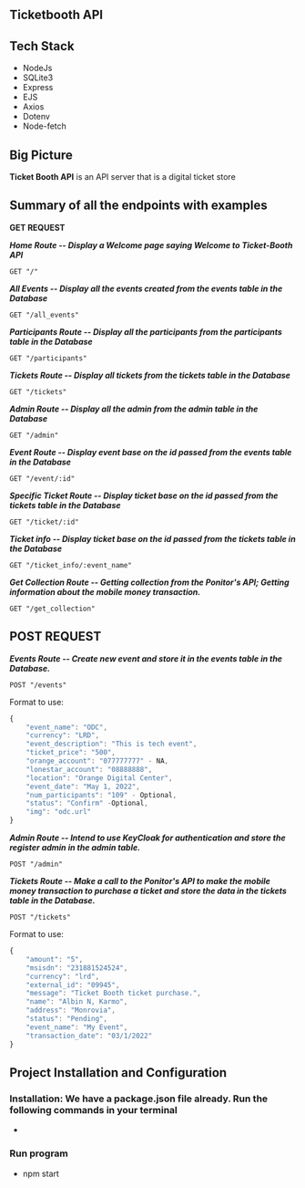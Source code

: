 ## Ticketbooth API
## Tech Stack
- NodeJs
- SQLite3
- Express
- EJS
- Axios
- Dotenv
- Node-fetch

## Big Picture
**Ticket Booth API** is an API server that is a digital ticket store 

## Summary of all the endpoints with examples
**GET REQUEST**

***Home Route -- Display a Welcome page saying Welcome to Ticket-Booth API***
```
GET "/" 
```
***All Events -- Display all the events created from the events table in the Database***
```
GET "/all_events"
```
***Participants Route -- Display all the participants from the participants table in the Database***
```
GET "/participants" 
```
***Tickets Route -- Display all tickets from the tickets table in the Database***
```
GET "/tickets"
```
***Admin Route -- Display all the admin from the admin table in the Database***
```
GET "/admin"
```
***Event Route -- Display event base on the id passed from the events table in the Database***
```
GET "/event/:id"
```
***Specific Ticket Route -- Display ticket base on the id passed from the tickets table in the Database***
```
GET "/ticket/:id"
```
***Ticket info -- Display ticket base on the id passed from the tickets table in the Database***
```
GET "/ticket_info/:event_name"
```
***Get Collection Route -- Getting collection from the Ponitor's API; Getting information about the mobile money transaction.***
```
GET "/get_collection"
```

## POST REQUEST
***Events Route -- Create new event and store it in the events table in the Database.***
```
POST "/events"
```
Format to use:
```js
{
	"event_name": "ODC",
	"currency": "LRD",
	"event_description": "This is tech event",
	"ticket_price": "500",
	"orange_account": "077777777" - NA,
	"lonestar_account": "08888888",
	"location": "Orange Digital Center",
	"event_date": "May 1, 2022",
	"num_participants": "109" - Optional,
	"status": "Confirm" -Optional,
	"img": "odc.url"
} 
```
***Admin Route -- Intend to use KeyCloak for authentication and store the register admin in the admin table.***
```
POST "/admin" 
```
***Tickets Route -- Make a call to the Ponitor's API to make the mobile money transaction to purchase a ticket and store the data in the tickets table in the Database.***
```
POST "/tickets"
```
Format to use:
```js
{
    "amount": "5",
    "msisdn": "231881524524",
    "currency": "lrd",
    "external_id": "09945",
    "message": "Ticket Booth ticket purchase.",
    "name": "Albin N, Karmo",
    "address": "Monrovia",
    "status": "Pending",
    "event_name": "My Event",
    "transaction_date": "03/1/2022"
}
```
## Project Installation and Configuration
### Installation: We have a package.json file already. Run the following commands in your terminal
- 
### Run program
- npm start